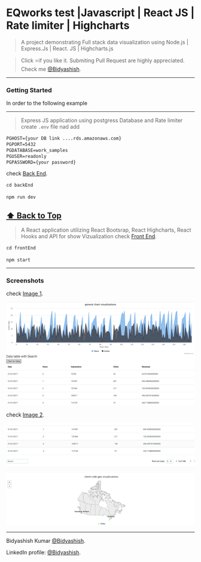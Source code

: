 # EQworks test |Javascript | React JS | Rate limiter | Highcharts
> A project demonstrating Full stack data visualization using Node.js | Express.Js | React. JS | Highcharts.js

> Click :star:if you like it. Submiting Pull Request are highly appreciated. Check me [@Bidyashish](https://www.bidyashish.com).


---

### Getting Started 

In order to the following example 


---
> Express JS application using postgress Database and Rate limiter
> create `.env` file nad add 

```
PGHOST={your DB link ....rds.amazonaws.com}
PGPORT=5432
PGDATABASE=work_samples
PGUSER=readonly
PGPASSWORD={your password}
```

check [Back End](/backEnd).
```
cd backEnd

npm run dev

```
**[⬆ Back to Top](#Getting-Started)**
---

> A React application utilizing React Bootsrap, React Highcharts, React Hooks and API for show Vizualization
check [Front End](/frontEnd).
```
cd frontEnd

npm start
```
---

### Screenshots

check [Image 1](/screeshots/im1.png).

![alt text](https://github.com/bidyashish/EQworks_Test/blob/master/screeshots/im1.png?raw=true)

check [Image 2](/screeshots/img2.png).

![alt text](https://github.com/bidyashish/EQworks_Test/blob/master/screeshots/img2.png?raw=true)


---
Bidyashish Kumar [@Bidyashish](https://www.bidyashish.com).

LinkedIn profile: [@Bidyashish](https://www.linkedin.com/in/bidyashish/).
